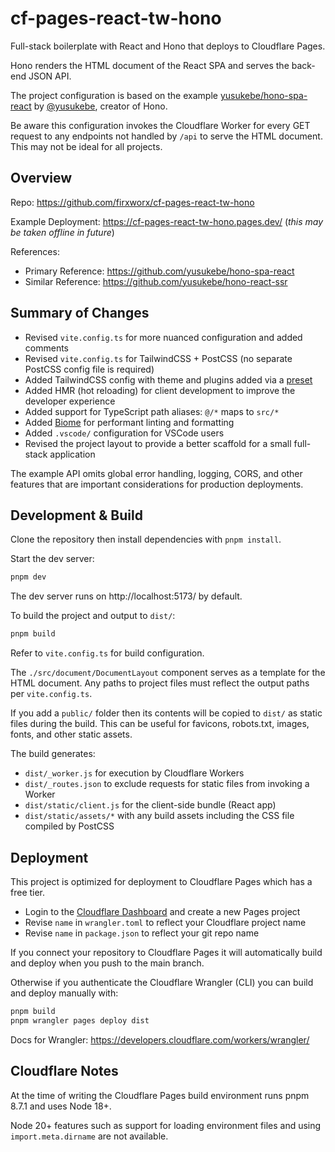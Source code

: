 # cf-pages-react-tw-hono

Full-stack boilerplate with React and Hono that deploys to Cloudflare Pages.

Hono renders the HTML document of the React SPA and serves the back-end JSON API.

The project configuration is based on the example [yusukebe/hono-spa-react](https://github.com/yusukebe/hono-spa-react) by [@yusukebe](https://github.com/yusukebe), creator of Hono.

Be aware this configuration invokes the Cloudflare Worker for every GET request to any endpoints not handled by `/api` to serve the HTML document. This may not be ideal for all projects.

## Overview

Repo: https://github.com/firxworx/cf-pages-react-tw-hono

Example Deployment: https://cf-pages-react-tw-hono.pages.dev/ (_this may be taken offline in future_)

References:

- Primary Reference: https://github.com/yusukebe/hono-spa-react
- Similar Reference: https://github.com/yusukebe/hono-react-ssr

## Summary of Changes

- Revised `vite.config.ts` for more nuanced configuration and added comments
- Revised `vite.config.ts` for TailwindCSS + PostCSS (no separate PostCSS config file is required)
- Added TailwindCSS config with theme and plugins added via a [preset](https://tailwindcss.com/docs/presets)
- Added HMR (hot reloading) for client development to improve the developer experience
- Added support for TypeScript path aliases: `@/*` maps to `src/*`
- Added [Biome](https://biomejs.dev/) for performant linting and formatting
- Added `.vscode/` configuration for VSCode users
- Revised the project layout to provide a better scaffold for a small full-stack application

The example API omits global error handling, logging, CORS, and other features that are important considerations for production deployments. 

## Development & Build

Clone the repository then install dependencies with `pnpm install`.

Start the dev server:

```sh
pnpm dev
```

The dev server runs on http://localhost:5173/ by default.

To build the project and output to `dist/`:

```sh
pnpm build
```

Refer to `vite.config.ts` for build configuration.

The `./src/document/DocumentLayout` component serves as a template for the HTML document. Any paths to project files must reflect the output paths per `vite.config.ts`.

If you add a `public/` folder then its contents will be copied to `dist/` as static files during the build. This can be useful for favicons, robots.txt, images, fonts, and other static assets.

The build generates:

- `dist/_worker.js` for execution by Cloudflare Workers
- `dist/_routes.json` to exclude requests for static files from invoking a Worker
- `dist/static/client.js` for the client-side bundle (React app)
- `dist/static/assets/*` with any build assets including the CSS file compiled by PostCSS

## Deployment

This project is optimized for deployment to Cloudflare Pages which has a free tier.

- Login to the [Cloudflare Dashboard](https://dash.cloudflare.com/) and create a new Pages project
- Revise `name` in `wrangler.toml` to reflect your Cloudflare project name
- Revise `name` in `package.json` to reflect your git repo name 

If you connect your repository to Cloudflare Pages it will automatically build and deploy when you push to the main branch.

Otherwise if you authenticate the Cloudflare Wrangler (CLI) you can build and deploy manually with:

```sh
pnpm build
pnpm wrangler pages deploy dist
```

Docs for Wrangler: https://developers.cloudflare.com/workers/wrangler/

## Cloudflare Notes

At the time of writing the Cloudflare Pages build environment runs pnpm 8.7.1 and uses Node 18+.

Node 20+ features such as support for loading environment files and using `import.meta.dirname` are not available.

